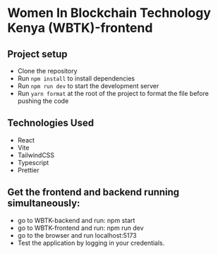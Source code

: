 # Women In Blockchain Technology Kenya (WBTK)-frontend

## Project setup

- Clone the repository
- Run `npm install` to install dependencies
- Run `npm run dev` to start the development server
- Run `yarn format` at the root of the project to format the file before pushing the code

## Technologies Used

- React
- Vite
- TailwindCSS
- Typescript
- Prettier

## Get the frontend and backend running simultaneously:
  - go to WBTK-backend and run: npm start
  - go to WBTK-frontend and run: npm run dev
  - go to the browser and run localhost:5173
  - Test the application by logging in your credentials.

